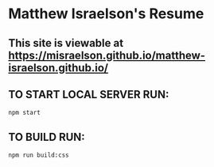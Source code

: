 # Matthew Israelson's Resume

## This site is viewable at https://misraelson.github.io/matthew-israelson.github.io/

## TO START LOCAL SERVER RUN:
`npm start`

## TO BUILD RUN:

`npm run build:css`
